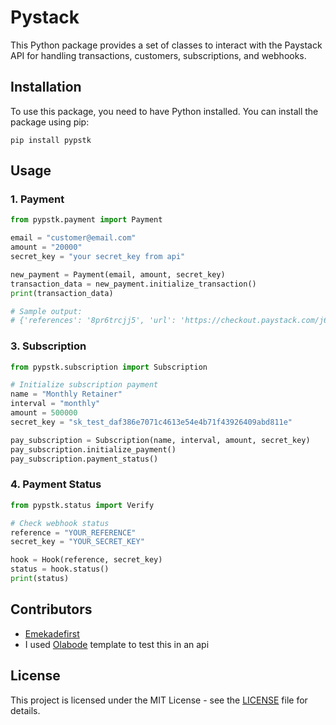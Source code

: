 # Pystack

This Python package provides a set of classes to interact with the Paystack API for handling transactions, customers, subscriptions, and webhooks.

## Installation

To use this package, you need to have Python installed. You can install the package using pip:

```
pip install pypstk
```

## Usage

### 1. Payment

```python
from pypstk.payment import Payment

email = "customer@email.com"
amount = "20000"
secret_key = "your secret_key from api"

new_payment = Payment(email, amount, secret_key)
transaction_data = new_payment.initialize_transaction()
print(transaction_data)

# Sample output:
# {'references': '8pr6trcjj5', 'url': 'https://checkout.paystack.com/j62hay03a7dj6iu'}

```


### 3. Subscription

```python
from pypstk.subscription import Subscription

# Initialize subscription payment
name = "Monthly Retainer"
interval = "monthly"
amount = 500000
secret_key = "sk_test_daf386e7071c4613e54e4b71f43926409abd811e"

pay_subscription = Subscription(name, interval, amount, secret_key)
pay_subscription.initialize_payment()
pay_subscription.payment_status()
```

### 4. Payment Status

```python
from pypstk.status import Verify

# Check webhook status
reference = "YOUR_REFERENCE"
secret_key = "YOUR_SECRET_KEY"

hook = Hook(reference, secret_key)
status = hook.status()
print(status)
```

## Contributors

- [Emekadefirst](https://github.com/emekadefirst)
- I used [Olabode](https://github.com/Olabode-cmd) template to test this in an api

## License

This project is licensed under the MIT License - see the [LICENSE](LICENSE) file for details.
